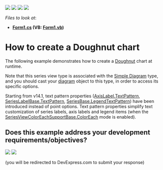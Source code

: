 <!-- default badges list -->
![](https://img.shields.io/endpoint?url=https://codecentral.devexpress.com/api/v1/VersionRange/128573349/16.1.4%2B)
[![](https://img.shields.io/badge/Open_in_DevExpress_Support_Center-FF7200?style=flat-square&logo=DevExpress&logoColor=white)](https://supportcenter.devexpress.com/ticket/details/E1047)
[![](https://img.shields.io/badge/📖_How_to_use_DevExpress_Examples-e9f6fc?style=flat-square)](https://docs.devexpress.com/GeneralInformation/403183)
[![](https://img.shields.io/badge/💬_Leave_Feedback-feecdd?style=flat-square)](#does-this-example-address-your-development-requirementsobjectives)
<!-- default badges end -->
<!-- default file list -->
*Files to look at*:

* **[Form1.cs](./CS/Series_DoughnutChart/Form1.cs) (VB: [Form1.vb](./VB/Series_DoughnutChart/Form1.vb))**
<!-- default file list end -->
# How to create a Doughnut chart

The following example demonstrates how to create a [Doughnut](https://docs.devexpress.com/WindowsForms/3420/controls-and-libraries/chart-control/series-views/2d-series-views/pie-and-donut-series-views/doughnut-chart?p=netframework) chart at runtime.

Note that this series view type is associated with the [Simple Diagram](https://docs.devexpress.com/WindowsForms/5906/controls-and-libraries/chart-control/diagram/simple-diagram?p=netframework) type, and you should cast your [diagram](https://docs.devexpress.com/WindowsForms/DevExpress.XtraCharts.ChartControl.Diagram?p=netframework) object to this type, in order to access its specific options.

Starting from v14.1, text pattern properties ([AxisLabel.TextPattern](https://docs.devexpress.com/CoreLibraries/DevExpress.XtraCharts.AxisLabel.TextPattern?p=netframework), [SeriesLabelBase.TextPattern](https://docs.devexpress.com/CoreLibraries/DevExpress.XtraCharts.SeriesLabelBase.TextPattern?p=netframework), [SeriesBase.LegendTextPattern](https://docs.devexpress.com/CoreLibraries/DevExpress.XtraCharts.SeriesBase.LegendTextPattern?p=netframework)) have been introduced instead of point options. Text pattern properties simplify text customization of series labels, axis labels and legend items (when the [SeriesViewColorEachSupportBase.ColorEach](https://docs.devexpress.com/CoreLibraries/DevExpress.XtraCharts.SeriesViewColorEachSupportBase.ColorEach?p=netframework) mode is enabled).
<!-- feedback -->
## Does this example address your development requirements/objectives?

[<img src="https://www.devexpress.com/support/examples/i/yes-button.svg"/>](https://www.devexpress.com/support/examples/survey.xml?utm_source=github&utm_campaign=how-to-create-a-doughnut-chart-e1047&~~~was_helpful=yes) [<img src="https://www.devexpress.com/support/examples/i/no-button.svg"/>](https://www.devexpress.com/support/examples/survey.xml?utm_source=github&utm_campaign=how-to-create-a-doughnut-chart-e1047&~~~was_helpful=no)

(you will be redirected to DevExpress.com to submit your response)
<!-- feedback end -->
